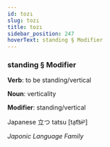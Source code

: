```yaml
---
id: tozı
slug: tozı
title: tozı
sidebar_position: 247
hoverText: standing § Modifier
---
```


### standing § Modifier

**Verb**: to be standing/vertical

**Noun**: verticality

**Modifier**: standing/vertical

Japanese 立つ tatsu [ta̠t͡sɨᵝ]

*Japonic Language Family*